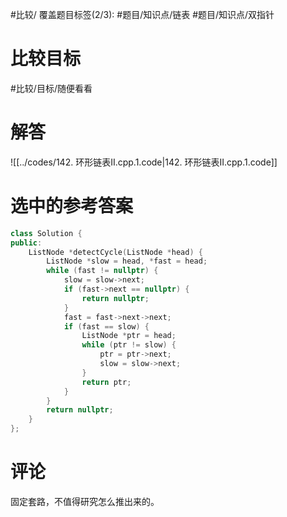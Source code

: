 #比较/
覆盖题目标签(2/3): #题目/知识点/链表 #题目/知识点/双指针

# 比较目标

#比较/目标/随便看看 

# 解答

![[../codes/142. 环形链表II.cpp.1.code|142. 环形链表II.cpp.1.code]]

# 选中的参考答案

``` cpp
class Solution {
public:
    ListNode *detectCycle(ListNode *head) {
        ListNode *slow = head, *fast = head;
        while (fast != nullptr) {
            slow = slow->next;
            if (fast->next == nullptr) {
                return nullptr;
            }
            fast = fast->next->next;
            if (fast == slow) {
                ListNode *ptr = head;
                while (ptr != slow) {
                    ptr = ptr->next;
                    slow = slow->next;
                }
                return ptr;
            }
        }
        return nullptr;
    }
};
```

# 评论

固定套路，不值得研究怎么推出来的。